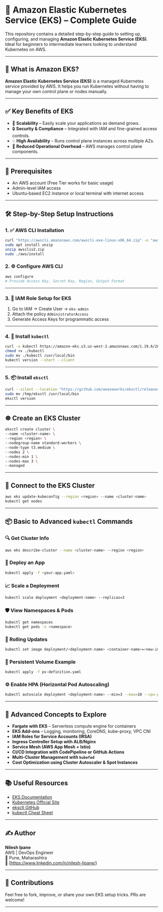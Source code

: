 # 🚀 Amazon Elastic Kubernetes Service (EKS) – Complete Guide

This repository contains a detailed step-by-step guide to setting up, configuring, and managing **Amazon Elastic Kubernetes Service (EKS)**. Ideal for beginners to intermediate learners looking to understand Kubernetes on AWS.

---

## 📌 What is Amazon EKS?

**Amazon Elastic Kubernetes Service (EKS)** is a managed Kubernetes service provided by AWS. It helps you run Kubernetes without having to manage your own control plane or nodes manually.

---

## ✅ Key Benefits of EKS

- 🔄 **Scalability** – Easily scale your applications as demand grows.
- 🔒 **Security & Compliance** – Integrated with IAM and fine-grained access controls.
- 💡 **High Availability** – Runs control plane instances across multiple AZs.
- 🔧 **Reduced Operational Overhead** – AWS manages control plane components.

---

## 🧰 Prerequisites

- An AWS account (Free Tier works for basic usage)
- Admin-level IAM access
- Ubuntu-based EC2 instance or local terminal with internet access

---

## 🛠️ Step-by-Step Setup Instructions

### 1. ✅ AWS CLI Installation

```bash
curl "https://awscli.amazonaws.com/awscli-exe-linux-x86_64.zip" -o "awscliv2.zip"
sudo apt install unzip
unzip awscliv2.zip
sudo ./aws/install
```

### 2. ⚙️ Configure AWS CLI

```bash
aws configure
# Provide Access Key, Secret Key, Region, Output Format
```

---

### 3. 🔐 IAM Role Setup for EKS

1. Go to IAM → Create User → `eks-admin`
2. Attach the policy `AdministratorAccess`
3. Generate Access Keys for programmatic access

---

### 4. 🧱 Install `kubectl`

```bash
curl -o kubectl https://amazon-eks.s3.us-west-2.amazonaws.com/1.19.6/2021-01-05/bin/linux/amd64/kubectl
chmod +x ./kubectl
sudo mv ./kubectl /usr/local/bin
kubectl version --short --client
```

---

### 5. 📦 Install `eksctl`

```bash
curl --silent --location "https://github.com/weaveworks/eksctl/releases/latest/download/eksctl_$(uname -s)_amd64.tar.gz" | tar xz -C /tmp
sudo mv /tmp/eksctl /usr/local/bin
eksctl version
```

---

## ☸️ Create an EKS Cluster

```bash
eksctl create cluster \
--name <cluster-name> \
--region <region> \
--nodegroup-name standard-workers \
--node-type t3.medium \
--nodes 2 \
--nodes-min 1 \
--nodes-max 3 \
--managed
```

---

## 🔌 Connect to the EKS Cluster

```bash
aws eks update-kubeconfig --region <region> --name <cluster-name>
kubectl get nodes
```

---

## 📦 Basic to Advanced `kubectl` Commands

### 🔍 Get Cluster Info

```bash
aws eks describe-cluster --name <cluster-name> --region <region>
```

### 🚀 Deploy an App

```bash
kubectl apply -f <your-app.yaml>
```

### 📈 Scale a Deployment

```bash
kubectl scale deployment <deployment-name> --replicas=3
```

### 🛡️ View Namespaces & Pods

```bash
kubectl get namespaces
kubectl get pods -n <namespace>
```

### 🔄 Rolling Updates

```bash
kubectl set image deployment/<deployment-name> <container-name>=<new-image>
```

### 💾 Persistent Volume Example

```bash
kubectl apply -f pv-definition.yaml
```

### ⚙️ Enable HPA (Horizontal Pod Autoscaling)

```bash
kubectl autoscale deployment <deployment-name> --min=3 --max=10 --cpu-percent=70
```

---

## 🧠 Advanced Concepts to Explore

- **Fargate with EKS** – Serverless compute engine for containers
- **EKS Add-ons** – Logging, monitoring, CoreDNS, kube-proxy, VPC CNI
- **IAM Roles for Service Accounts (IRSA)**
- **Ingress Controller Setup with ALB/Nginx**
- **Service Mesh (AWS App Mesh + Istio)**
- **CI/CD Integration with CodePipeline or GitHub Actions**
- **Multi-Cluster Management with `kubefed`**
- **Cost Optimization using Cluster Autoscaler & Spot Instances**

---

## 📚 Useful Resources

- [EKS Documentation](https://docs.aws.amazon.com/eks/)
- [Kubernetes Official Site](https://kubernetes.io/)
- [eksctl GitHub](https://github.com/weaveworks/eksctl)
- [kubectl Cheat Sheet](https://kubernetes.io/docs/reference/kubectl/cheatsheet/)

---

## ✍️ Author

**Nilesh Ipane**  
AWS | DevOps Engineer  
📍 Pune, Maharashtra  
🔗 [https://www.linkedin.com/in/nilesh-lipane/)

---

## 🤝 Contributions

Feel free to fork, improve, or share your own EKS setup tricks. PRs are welcome!

---

